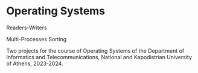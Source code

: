 # Operating Systems

Readers-Writers

Multi-Processes Sorting

Two projects for the course of Operating Systems of the Department of Informatics and Telecommunications, National and Kapodistrian University of Athens, 2023-2024.
